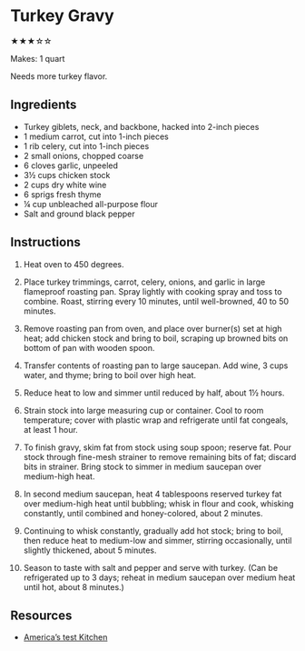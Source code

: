 # Turkey Gravy

★★★☆☆

Makes: 1 quart

Needs more turkey flavor.

## Ingredients

* Turkey giblets, neck, and backbone, hacked into 2-inch pieces
* 1 medium carrot, cut into 1-inch pieces
* 1 rib celery, cut into 1-inch pieces
* 2 small onions, chopped coarse
* 6 cloves garlic, unpeeled
* 3½ cups chicken stock
* 2 cups dry white wine
* 6 sprigs fresh thyme
* ¼ cup unbleached all-purpose flour
* Salt and ground black pepper

## Instructions

1. Heat oven to 450 degrees.

2. Place turkey trimmings, carrot, celery, onions, and garlic in large flameproof roasting pan. Spray lightly with cooking spray and toss to combine. Roast, stirring every 10 minutes, until well-browned, 40 to 50 minutes.

3. Remove roasting pan from oven, and place over burner(s) set at high heat; add chicken stock and bring to boil, scraping up browned bits on bottom of pan with wooden spoon.

4. Transfer contents of roasting pan to large saucepan. Add wine, 3 cups water, and thyme; bring to boil over high heat.

5. Reduce heat to low and simmer until reduced by half, about 1½ hours.

6. Strain stock into large measuring cup or container. Cool to room temperature; cover with plastic wrap and refrigerate until fat congeals, at least 1 hour.

7. To finish gravy, skim fat from stock using soup spoon; reserve fat. Pour stock through fine-mesh strainer to remove remaining bits of fat; discard bits in strainer. Bring stock to simmer in medium saucepan over medium-high heat.

8. In second medium saucepan, heat 4 tablespoons reserved turkey fat over medium-high heat until bubbling; whisk in flour and cook, whisking constantly, until combined and honey-colored, about 2 minutes.

9. Continuing to whisk constantly, gradually add hot stock; bring to boil, then reduce heat to medium-low and simmer, stirring occasionally, until slightly thickened, about 5 minutes.

10. Season to taste with salt and pepper and serve with turkey. (Can be refrigerated up to 3 days; reheat in medium saucepan over medium heat until hot, about 8 minutes.)

## Resources

* [America’s test Kitchen](https://www.americastestkitchen.com/recipes/498-turkey-gravy)
